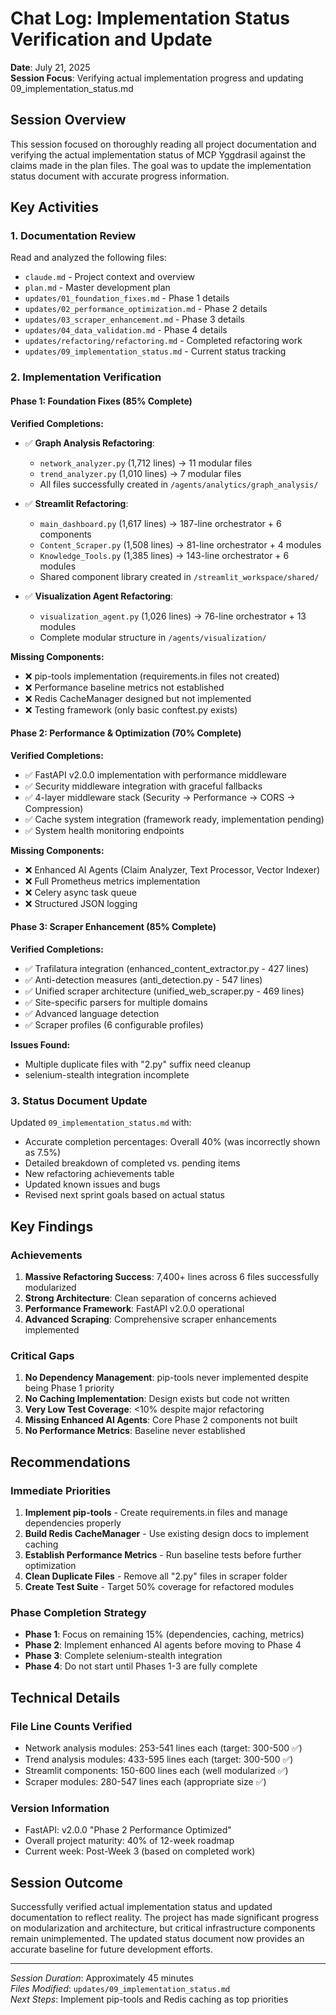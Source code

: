 # Chat Log: Implementation Status Verification and Update
**Date**: July 21, 2025  
**Session Focus**: Verifying actual implementation progress and updating 09_implementation_status.md

## Session Overview
This session focused on thoroughly reading all project documentation and verifying the actual implementation status of MCP Yggdrasil against the claims made in the plan files. The goal was to update the implementation status document with accurate progress information.

## Key Activities

### 1. Documentation Review
Read and analyzed the following files:
- `claude.md` - Project context and overview
- `plan.md` - Master development plan
- `updates/01_foundation_fixes.md` - Phase 1 details
- `updates/02_performance_optimization.md` - Phase 2 details
- `updates/03_scraper_enhancement.md` - Phase 3 details
- `updates/04_data_validation.md` - Phase 4 details
- `updates/refactoring/refactoring.md` - Completed refactoring work
- `updates/09_implementation_status.md` - Current status tracking

### 2. Implementation Verification

#### Phase 1: Foundation Fixes (85% Complete)
**Verified Completions:**
- ✅ **Graph Analysis Refactoring**: 
  - `network_analyzer.py` (1,712 lines) → 11 modular files
  - `trend_analyzer.py` (1,010 lines) → 7 modular files
  - All files successfully created in `/agents/analytics/graph_analysis/`
  
- ✅ **Streamlit Refactoring**:
  - `main_dashboard.py` (1,617 lines) → 187-line orchestrator + 6 components
  - `Content_Scraper.py` (1,508 lines) → 81-line orchestrator + 4 modules
  - `Knowledge_Tools.py` (1,385 lines) → 143-line orchestrator + 6 modules
  - Shared component library created in `/streamlit_workspace/shared/`

- ✅ **Visualization Agent Refactoring**:
  - `visualization_agent.py` (1,026 lines) → 76-line orchestrator + 13 modules
  - Complete modular structure in `/agents/visualization/`

**Missing Components:**
- ❌ pip-tools implementation (requirements.in files not created)
- ❌ Performance baseline metrics not established
- ❌ Redis CacheManager designed but not implemented
- ❌ Testing framework (only basic conftest.py exists)

#### Phase 2: Performance & Optimization (70% Complete)
**Verified Completions:**
- ✅ FastAPI v2.0.0 implementation with performance middleware
- ✅ Security middleware integration with graceful fallbacks
- ✅ 4-layer middleware stack (Security → Performance → CORS → Compression)
- ✅ Cache system integration (framework ready, implementation pending)
- ✅ System health monitoring endpoints

**Missing Components:**
- ❌ Enhanced AI Agents (Claim Analyzer, Text Processor, Vector Indexer)
- ❌ Full Prometheus metrics implementation
- ❌ Celery async task queue
- ❌ Structured JSON logging

#### Phase 3: Scraper Enhancement (85% Complete)
**Verified Completions:**
- ✅ Trafilatura integration (enhanced_content_extractor.py - 427 lines)
- ✅ Anti-detection measures (anti_detection.py - 547 lines)
- ✅ Unified scraper architecture (unified_web_scraper.py - 469 lines)
- ✅ Site-specific parsers for multiple domains
- ✅ Advanced language detection
- ✅ Scraper profiles (6 configurable profiles)

**Issues Found:**
- Multiple duplicate files with "2.py" suffix need cleanup
- selenium-stealth integration incomplete

### 3. Status Document Update
Updated `09_implementation_status.md` with:
- Accurate completion percentages: Overall 40% (was incorrectly shown as 7.5%)
- Detailed breakdown of completed vs. pending items
- New refactoring achievements table
- Updated known issues and bugs
- Revised next sprint goals based on actual status

## Key Findings

### Achievements
1. **Massive Refactoring Success**: 7,400+ lines across 6 files successfully modularized
2. **Strong Architecture**: Clean separation of concerns achieved
3. **Performance Framework**: FastAPI v2.0.0 operational
4. **Advanced Scraping**: Comprehensive scraper enhancements implemented

### Critical Gaps
1. **No Dependency Management**: pip-tools never implemented despite being Phase 1 priority
2. **No Caching Implementation**: Design exists but code not written
3. **Very Low Test Coverage**: <10% despite major refactoring
4. **Missing Enhanced AI Agents**: Core Phase 2 components not built
5. **No Performance Metrics**: Baseline never established

## Recommendations

### Immediate Priorities
1. **Implement pip-tools** - Create requirements.in files and manage dependencies properly
2. **Build Redis CacheManager** - Use existing design docs to implement caching
3. **Establish Performance Metrics** - Run baseline tests before further optimization
4. **Clean Duplicate Files** - Remove all "2.py" files in scraper folder
5. **Create Test Suite** - Target 50% coverage for refactored modules

### Phase Completion Strategy
- **Phase 1**: Focus on remaining 15% (dependencies, caching, metrics)
- **Phase 2**: Implement enhanced AI agents before moving to Phase 4
- **Phase 3**: Complete selenium-stealth integration
- **Phase 4**: Do not start until Phases 1-3 are fully complete

## Technical Details

### File Line Counts Verified
- Network analysis modules: 253-541 lines each (target: 300-500 ✅)
- Trend analysis modules: 433-595 lines each (target: 300-500 ✅)
- Streamlit components: 150-600 lines each (well modularized ✅)
- Scraper modules: 280-547 lines each (appropriate size ✅)

### Version Information
- FastAPI: v2.0.0 "Phase 2 Performance Optimized"
- Overall project maturity: 40% of 12-week roadmap
- Current week: Post-Week 3 (based on completed work)

## Session Outcome
Successfully verified actual implementation status and updated documentation to reflect reality. The project has made significant progress on modularization and architecture, but critical infrastructure components remain unimplemented. The updated status document now provides an accurate baseline for future development efforts.

---
*Session Duration*: Approximately 45 minutes  
*Files Modified*: `updates/09_implementation_status.md`  
*Next Steps*: Implement pip-tools and Redis caching as top priorities